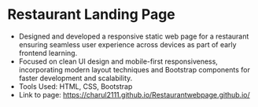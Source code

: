 # Restaurant Landing Page

- Designed and developed a responsive static web page for a restaurant ensuring seamless user experience across devices as part of early frontend learning.
- Focused on clean UI design and mobile-first responsiveness, incorporating modern layout techniques and Bootstrap components for faster development and scalability.
- Tools Used: HTML, CSS, Bootstrap
- Link to page: https://charul2111.github.io/Restaurantwebpage.github.io/
